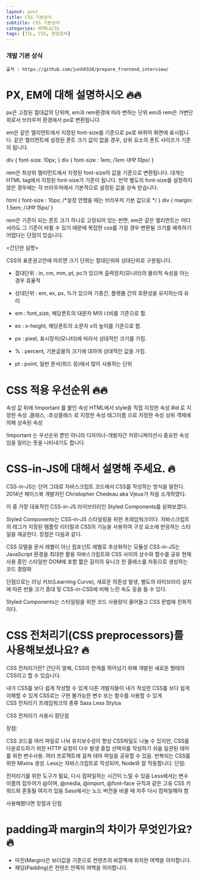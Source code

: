 ```yaml
---
layout: post
title: CSS 기본상식
subtitle: CSS 기본상식
categories: HTML&CSS
tags: [TIL, CSS, 면접준비]
---
```


### 개발 기본 상식
``출처 : https://github.com/junh0328/prepare_frontend_interview/ ``



# PX, EM에 대해 설명하시오 🔥🔥

px은 고정된 절대값의 단위며, em과 rem환경에 따라 변하는 단위
em과 rem은 가변단위로서 브라우저 환경에서 px로 변환됩니다.

em은 같은 엘리먼트에서 지정된 font-size를 기준으로 px로 바뀌어 화면에 표시됩니다. 같은 엘리먼트에 설정된 폰트 크기 값이 없을 경우, 상위 요소의 폰트 사이즈가 기준이 됩니다.

div {
  font-size: 10px;
}
div {
  font-size : 1em; /*1em 대략 10px*/
}
 

rem은 최상위 엘리먼트에서 지정된 font-size의 값을 기준으로 변환됩니다. 대개는 HTML tag에서 지정된 font-size가 기준이 됩니다. 만약 별도의 font-size를 설정하지 않은 경우에는 각 브라우저에서 기본적으로 설정된 값을 상속 받습니다.

html {
  font-size : 10px; /*설정 안했을 때는 브라우저 기본 값으로 */
}
div {
  margin: 1.5em; /*대략 15px*/
}

 rem은 기준이 되는 폰트 크기 하나로 고정되어 있는 반면, em은 같은 엘리먼트는 어디서라도 그 기준이 바뀔 수 있기 때문에 복잡한 css를 가질 경우 변환될 크기를 예측하기 어렵다는 단점이 있습니다.

<간단한 설명>



CSS의 표준권고안에 따르면 크기 단위는 절대단위와 상대단위로 구분됩니다.
- 절대단위 : in, cm, mm, pt, pc가 있으며 출력장치(모니터)의 물리적 속성을 아는 경우 효율적
- 상대단위 : em, ex, px, %가 있으며 기종간, 플랫폼 간의 호환성을 유지하는데 유리

 

- em : font_size, 해당폰트의 대문자 M의 너비를 기준으로 함.
- ex : x-height, 해당폰트의 소문자 x의 높이를 기준으로 함.
- px : pixel, 표시장치(모니터)에 따라서 상대적인 크기를 가짐.
- %  : percent, 기본글꼴의 크기에 대하여 상대적인 값을 가짐.
- pt  : point, 일반 문서(워드 등)에서 많이 사용하는 단위



# CSS 적용 우선순위 🔥🔥
속성 값 뒤에 !important 를 붙인 속성
HTML에서 style을 직접 지정한 속성
#id 로 지정한 속성
.클래스, :추상클래스 로 지정한 속성
태그이름 으로 지정한 속성
상위 객체에 의해 상속된 속성

!important 는 우선순위 뿐만 아니라 디자이너-개발자간 커뮤니케이션시 중요한 속성임을 알리는 뜻을 나타내기도 합니다.

# CSS-in-JS에 대해서 설명해 주세요. 🔥
CSS-in-JS는 단어 그대로 자바스크립트 코드에서 CSS를 작성하는 방식을 말한다. 2014년 페이스북 개발자인 Christopher Chedeau aka Vjeux가 처음 소개하였다.

이 중 가장 대표적인 CSS-in-JS 라이브러리인 Styled Components를 살펴보겠다.

Styled Components는 CSS-in-JS 스타일링을 위한 프레임워크이다. 자바스크립트의 태그가 지정된 템플릿 리터럴과 CSS의 기능을 사용하여 구성 요소에 반응하는 스타일을 제공한다. 장점은 다음과 같다.

 

CSS 모델을 문서 레벨이 아닌 컴포넌트 레벨로 추상화하는 모듈성
CSS-in-JS는 JavaScript 환경을 최대한 활용
자바스크립트와 CSS 사이의 상수와 함수를 공유
현재 사용 중인 스타일만 DOM에 포함
짧은 길이의 유니크 한 클래스를 자동으로 생성하는 코드 경량화
 

단점으로는 러닝 커브(Learning Curve), 새로운 의존성 발생, 별도의 라이브러리 설치에 따른 번들 크기 증대 및 CSS-in-CSS에 비해 느린 속도 등을 들 수 있다.

Styled Components는 스타일링을 위한 코드 사용량이 줄어들고 CSS 문법에 친화적이다.

# CSS 전처리기(CSS preprocessors)를 사용해보셨나요? 🔥



CSS 전처리기란?
간단히 말해, CSS의 한계를 뛰어넘기 위해 개발된 새로운 형태의 CSS라고 할 수 있습니다.

내가 CSS를 보다 쉽게 작성할 수 있게 
다른 개발자들이 내가 작성한 CSS를 보다 쉽게 이해할 수 있게
CSS로는 구현 불가능한 변수 또는 함수를 사용할 수 있게  
CSS 전처리기 프레임워크의 종류
Sass
Less
Stylus

CSS 전처리기 사용시 장단점
 

장점:

CSS 코드를 여러 파일로 나눠 유지보수성이 향상
CSS파일도 나눌 수 있지만, CSS를 다운로드하기 위한 HTTP 요청이 다수 발생
중첩 선택자를 작성하기 쉬움
일관된 테마를 위한 변수사용. 여러 프로젝트에 걸쳐 테마 파일을 공유할 수 있음.
반복되는 CSS를 위한 Mixins 생성.
Less는 자바스크립트로 작성되어, Node와 잘 작동합니다.
단점:

전처리기를 위한 도구가 필요, 다시 컴파일하는 시간이 느릴 수 있음
Less에서는 변수 이름의 접두어가 @이며, @media, @import, @font-face 규칙과 같은 고유 CSS 키워드와 혼동될 여지가 있음
Sass에서는 노드 버전을 바꿀 때 자주 다시 컴파일해야 함


사용해봤다면 장점과 단점
# padding과 margin의 차이가 무엇인가요? 🔥


- 마진(Margin)은 보더값을 기준으로 컨텐츠의 바깥쪽에 위치한 여백을 의미합니다.
- 패딩(Padding)은 컨텐츠 안쪽의 여백을 의미합니다. 
